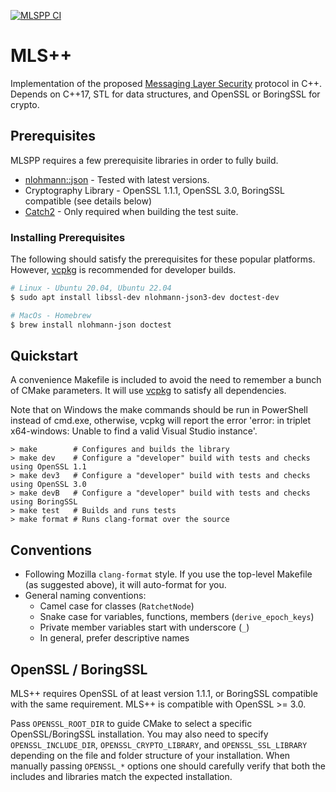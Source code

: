 [![MLSPP CI](https://github.com/cisco/mlspp/actions/workflows/main_ci.yml/badge.svg)](https://github.com/cisco/mlspp/actions/workflows/main_ci.yml)

MLS++
=====

Implementation of the proposed [Messaging Layer Security](https://github.com/mlswg/mls-protocol/blob/master/draft-ietf-mls-protocol.md) protocol in C++.  Depends on C++17, STL for data structures, and OpenSSL or BoringSSL for crypto.

Prerequisites
-------------

MLSPP requires a few prerequisite libraries in order to fully build.

* [nlohmann::json](https://github.com/nlohmann/json) - Tested with latest versions.
* Cryptography Library - OpenSSL 1.1.1, OpenSSL 3.0, BoringSSL compatible (see details below)
* [Catch2](https://github.com/catchorg/Catch2) - Only required when building the test suite.

### Installing Prerequisites 

The following should satisfy the prerequisites for these popular platforms. However, [vcpkg](https://vcpkg.io/en/) is recommended for developer builds.

```sh
# Linux - Ubuntu 20.04, Ubuntu 22.04
$ sudo apt install libssl-dev nlohmann-json3-dev doctest-dev

# MacOs - Homebrew
$ brew install nlohmann-json doctest
```

Quickstart
----------

A convenience Makefile is included to avoid the need to remember a bunch of CMake parameters. It will use [vcpkg](https://vcpkg.io/en/) to satisfy all dependencies.

Note that on Windows the make commands should be run in PowerShell instead of cmd.exe, otherwise, vcpkg will report the error 'error: in triplet x64-windows: Unable to find a valid Visual Studio instance'.

```
> make        # Configures and builds the library 
> make dev    # Configure a "developer" build with tests and checks using OpenSSL 1.1
> make dev3   # Configure a "developer" build with tests and checks using OpenSSL 3.0
> make devB   # Configure a "developer" build with tests and checks using BoringSSL
> make test   # Builds and runs tests
> make format # Runs clang-format over the source
```

Conventions
-----------

* Following Mozilla `clang-format` style.  If you use the top-level
  Makefile (as suggested above), it will auto-format for you.
* General naming conventions:
  * Camel case for classes (`RatchetNode`)
  * Snake case for variables, functions, members (`derive_epoch_keys`)
  * Private member variables start with underscore (`_`)
  * In general, prefer descriptive names

OpenSSL / BoringSSL
-------------------

MLS++ requires OpenSSL of at least version 1.1.1, or BoringSSL compatible with the same requirement. MLS++ is compatible with OpenSSL >= 3.0. 

Pass `OPENSSL_ROOT_DIR` to guide CMake to select a specific OpenSSL/BoringSSL installation. You may also need to specify `OPENSSL_INCLUDE_DIR`, `OPENSSL_CRYPTO_LIBRARY`, and `OPENSSL_SSL_LIBRARY` depending on the file and folder structure of your installation. When manually passing `OPENSSL_*` options one should carefully verify that both the includes and libraries match the expected installation.
  
